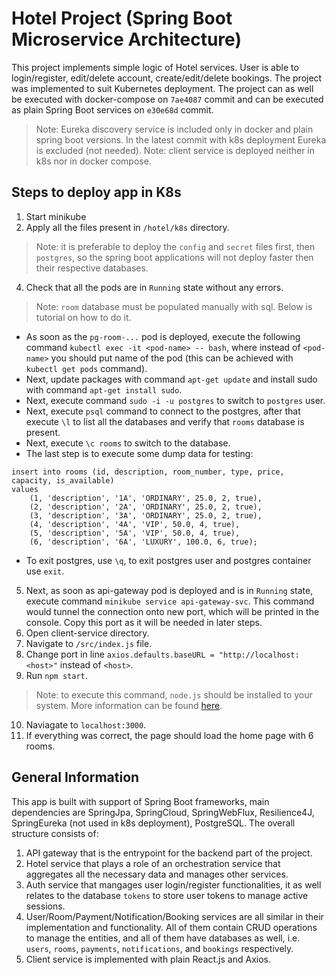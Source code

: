 # Hotel Project (Spring Boot Microservice Architecture)

This project implements simple logic of Hotel services. User is able to login/register, edit/delete account, create/edit/delete bookings. The project was implemented to suit Kubernetes deployment. The project can as well be executed with docker-compose on `7ae4087` commit and can be executed as plain Spring Boot services on `e30e68d` commit.
> Note: Eureka discovery service is included only in docker and plain spring boot versions. In the latest commit with k8s deployment Eureka is excluded (not needed).
> Note: client service is deployed neither in k8s nor in docker compose.

## Steps to deploy app in K8s

1. Start minikube
2. Apply all the files present in `/hotel/k8s` directory.
> Note: it is preferable to deploy the `config` and `secret` files first, then `postgres`, so the spring boot applications will not deploy faster then their respective databases.
4. Check that all the pods are in `Running` state without any errors.
> Note: `room` database must be populated manually with sql. Below is tutorial on how to do it.
  - As soon as the `pg-room-...` pod is deployed, execute the following command `kubectl exec -it <pod-name> -- bash`, where instead of `<pod-name>` you should put name of the pod (this can be achieved with  `kubectl get pods` command).
  -   Next, update packages with command `apt-get update` and install sudo with command `apt-get install sudo`.
  -   Next, execute command `sudo -i -u postgres` to switch to  `postgres` user.
  -   Next, execute `psql` command to connect to the postgres, after that execute `\l` to list all the databases and verify that  `rooms` database is present.
  -   Next, execute `\c rooms` to switch to the database.
  -   The last step is to execute some dump data for testing:
```
insert into rooms (id, description, room_number, type, price, capacity, is_available)
values
    (1, 'description', '1A', 'ORDINARY', 25.0, 2, true),
    (2, 'description', '2A', 'ORDINARY', 25.0, 2, true),
    (3, 'description', '3A', 'ORDINARY', 25.0, 2, true),
    (4, 'description', '4A', 'VIP', 50.0, 4, true),
    (5, 'description', '5A', 'VIP', 50.0, 4, true),
    (6, 'description', '6A', 'LUXURY', 100.0, 6, true);
```
  - To exit postgres, use `\q`, to exit postgres user and postgres container use `exit`.
5. Next, as soon as api-gateway pod is deployed and is in `Running` state, execute command `minikube service api-gateway-svc`. This command would tunnel the connection onto new port, which will be printed in the console. Copy this port as it will be needed in later steps. 
6. Open client-service directory.
7. Navigate to `/src/index.js` file.
8. Change port in line `axios.defaults.baseURL = "http://localhost:<host>"` instead of `<host>`.
9. Run `npm start`.
> Note: to execute this command, `node.js` should be installed to your system. More information can be found [here](https://nodejs.org/en/download).
10. Naviagate to `localhost:3000`.
11. If everything was correct, the page should load the home page with 6 rooms. 

## General Information

This app is built with support of Spring Boot frameworks, main dependencies are SpringJpa, SpringCloud, SpringWebFlux, Resilience4J, SpringEureka (not used in k8s deployment), PostgreSQL.
The overall structure consists of: 
1. API gateway that is the entrypoint for the backend part of the project.
2. Hotel service that plays a role of an orchestration service that aggregates all the necessary data and manages other services.
3. Auth service that mangages user login/register functionalities, it as well relates to the database `tokens` to store user tokens to manage active sessions.
4. User/Room/Payment/Notification/Booking services are all similar in their implementation and functionality. All of them contain CRUD operations to manage the entities, and all of them have databases as well, i.e. `users`, `rooms`, `payments`, `notifications`, and `bookings` respectively.
5. Client service is implemented with plain React.js and Axios.
